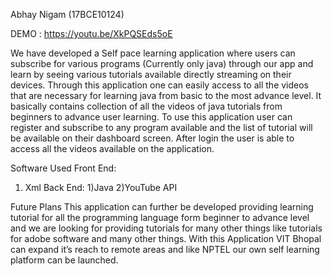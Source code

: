 
Abhay Nigam (17BCE10124)



 DEMO : https://youtu.be/XkPQSEds5oE

We have developed a Self pace learning application where users can subscribe for various programs (Currently only java) through our app and learn by seeing various tutorials available directly streaming on their devices. Through this application one can easily access to all the videos that are necessary for learning java from basic to the most advance level. It basically contains collection of all the videos of java tutorials from beginners to advance user learning. To use this application user can register and subscribe to any program available and the list of tutorial will be available on their dashboard screen. After login the user is able to access all the videos available on the application.

Software Used
Front End:
1) Xml
Back End:
1)Java 
2)YouTube API


Future Plans
This application can further be developed providing learning tutorial for all the programming language form beginner to advance level and we are looking for providing tutorials for many other things like tutorials for adobe software and many other things. With this Application VIT Bhopal can expand it’s reach to remote areas and like NPTEL our own self learning platform can be launched.

